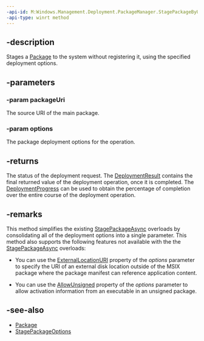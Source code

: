 ```yaml
---
-api-id: M:Windows.Management.Deployment.PackageManager.StagePackageByUriAsync(Windows.Foundation.Uri,Windows.Management.Deployment.StagePackageOptions)
-api-type: winrt method
---
```


## -description

Stages a [Package](https://docs.microsoft.com/uwp/api/windows.applicationmodel.package) to the system without registering it, using the specified deployment options.

## -parameters

### -param packageUri

The source URI of the main package.

### -param options

The package deployment options for the operation.

## -returns

The status of the deployment request. The [DeploymentResult](deploymentresult.md) contains the final returned value of the deployment operation, once it is completed. The [DeploymentProgress](deploymentprogress.md) can be used to obtain the percentage of completion over the entire course of the deployment operation.

## -remarks

This method simplifies the existing [StagePackageAsync](https://docs.microsoft.com/uwp/api/windows.management.deployment.packagemanager.stagepackageasync) overloads by consolidating all of the deployment options into a single parameter. This method also supports the following features not available with the the [StagePackageAsync](https://docs.microsoft.com/uwp/api/windows.management.deployment.packagemanager.stagepackageasync) overloads:

* You can use the [ExternalLocationURI](stagepackageoptions_externallocationuri.md) property of the *options* parameter to specify the URI of an external disk location outside of the MSIX package where the package manifest can reference application content.

* You can use the [AllowUnsigned](stagepackageoptions_allowunsigned.md) property of the *options* parameter to allow activation information from an executable in an unsigned package.

## -see-also

- [Package](https://docs.microsoft.com/uwp/api/windows.applicationmodel.package)
- [StagePackageOptions](stagepackageoptions.md)
